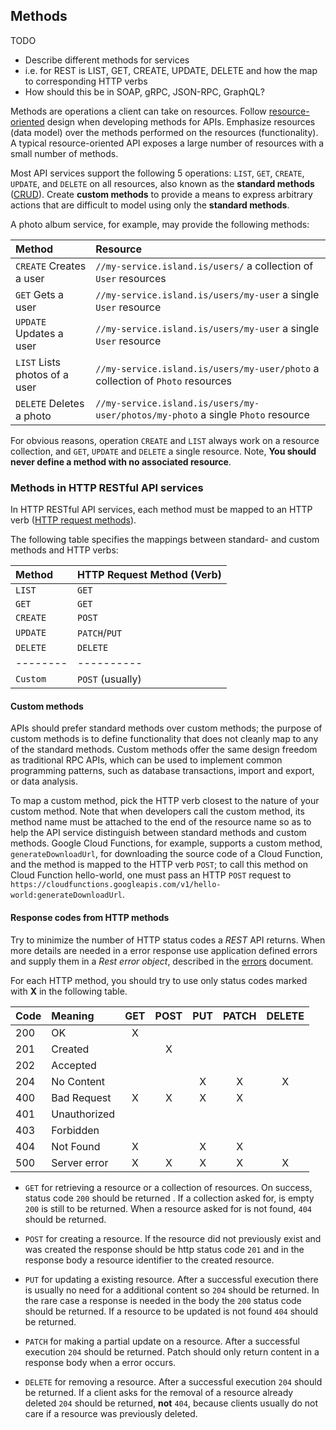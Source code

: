 ## Methods

TODO

- Describe different methods for services
- i.e. for REST is LIST, GET, CREATE, UPDATE, DELETE and how the
  map to corresponding HTTP verbs
- How should this be in SOAP, gRPC, JSON-RPC, GraphQL?

Methods are operations a client can take on resources. Follow
[resource-oriented] design when developing methods for APIs. Emphasize
resources (data model) over the methods performed on the resources
(functionality). A typical resource-oriented API exposes a large number of
resources with a small number of methods.

Most API services
support the following 5 operations: `LIST`, `GET`, `CREATE`, `UPDATE`, and
`DELETE` on all resources, also known as the **standard methods** ([CRUD]). Create
**custom methods** to provide a means to express arbitrary actions that are
difficult to model using only the **standard methods**.

A photo album service, for example, may provide the following methods:

| Method                        | Resource                                                                         |
| :---------------------------- | :------------------------------------------------------------------------------- |
| `CREATE` Creates a user       | `//my-service.island.is/users/` a collection of `User` resources                 |
| `GET` Gets a user             | `//my-service.island.is/users/my-user` a single `User` resource                  |
| `UPDATE` Updates a user       | `//my-service.island.is/users/my-user` a single `User` resource                  |
| `LIST` Lists photos of a user | `//my-service.island.is/users/my-user/photo` a collection of `Photo` resources   |
| `DELETE` Deletes a photo      | `//my-service.island.is/users/my-user/photos/my-photo` a single `Photo` resource |

For obvious reasons, operation `CREATE` and `LIST` always work on a resource
collection, and `GET`, `UPDATE` and `DELETE` a single resource. Note,
**You should never define a method with no associated resource**.

### Methods in HTTP RESTful API services

In HTTP RESTful API services, each method must be mapped to an HTTP verb
([HTTP request methods](https://developer.mozilla.org/en-US/docs/Web/HTTP/Methods)).

The following table specifies the mappings between standard- and custom methods
and HTTP verbs:

| Method   | HTTP Request Method (Verb) |
| :------- | :------------------------- |
| `LIST`   | `GET`                      |
| `GET`    | `GET`                      |
| `CREATE` | `POST`                     |
| `UPDATE` | `PATCH`/`PUT`              |
| `DELETE` | `DELETE`                   |
| -------- | ----------                 |
| `Custom` | `POST` (usually)           |

#### Custom methods

APIs should prefer standard methods over custom methods; the purpose of custom
methods is to define functionality that does not cleanly map to any of the
standard methods. Custom methods offer the same design freedom as traditional
RPC APIs, which can be used to implement common programming patterns, such as
database transactions, import and export, or data analysis.

To map a custom method, pick the HTTP verb closest to the nature of your custom
method. Note that when developers call the custom method, its method name must
be attached to the end of the resource name so as to help the API service
distinguish between standard methods and custom methods. Google Cloud Functions,
for example, supports a custom method, `generateDownloadUrl`, for downloading
the source code of a Cloud Function, and the method is mapped to the
HTTP verb `POST`; to call this method on Cloud Function hello-world,
one must pass an HTTP `POST` request to `https://cloudfunctions.googleapis.com/v1/hello-world:generateDownloadUrl`.

#### Response codes from HTTP methods

Try to minimize the number of HTTP status codes a _REST_ API returns. When
more details are needed in a error response use application defined errors
and supply them in a _Rest error object_, described in the [errors] document.

For each HTTP method, you should try to use only status codes marked with **X**
in the following table.

| Code | Meaning      | GET | POST | PUT | PATCH | DELETE |
| :--- | :----------- | :-: | :--: | :-: | :---: | :----: |
| 200  | OK           |  X  |      |     |       |        |
| 201  | Created      |     |  X   |     |       |        |
| 202  | Accepted     |     |      |     |       |        |
| 204  | No Content   |     |      |  X  |   X   |   X    |
| 400  | Bad Request  |  X  |  X   |  X  |   X   |        |
| 401  | Unauthorized |     |      |     |       |        |
| 403  | Forbidden    |     |      |     |       |        |
| 404  | Not Found    |  X  |      |  X  |   X   |        |
| 500  | Server error |  X  |  X   |  X  |   X   |   X    |

- `GET` for retrieving a resource or a collection of resources. On success,
  status code `200` should be returned . If a collection asked for, is empty
  `200` is still to be returned. When a resource asked for is not found, `404`
  should be returned.

- `POST` for creating a resource. If the resource did not previously exist and
  was created the response should be http status code `201` and in the response
  body a resource identifier to the created resource.

- `PUT` for updating a existing resource. After a successful execution there
  is usually no need for a additional content so `204` should be returned. In
  the rare case a response is needed in the body the `200` status code should be
  returned. If a resource to be updated is not found `404` should be returned.

- `PATCH` for making a partial update on a resource. After a successful
  execution `204` should be returned. Patch should only return content in a
  response body when a error occurs.

- `DELETE` for removing a resource. After a successful execution `204` should
  be returned. If a client asks for the removal of a resource already deleted
  `204` should be returned, **not** `404`, because clients usually do not care
  if a resource was previously deleted.

[resource-oriented]: ../design-principles/resource-oriented-design.md
[errors]: ./errors.md#rest
[crud]: https://en.wikipedia.org/wiki/Create,_read,_update_and_delete

